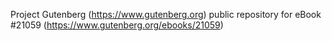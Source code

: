 Project Gutenberg (https://www.gutenberg.org) public repository for eBook #21059 (https://www.gutenberg.org/ebooks/21059)

